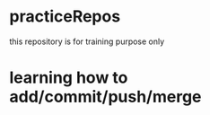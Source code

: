 # practiceRepos
this repository is for training purpose only
# learning how to add/commit/push/merge
